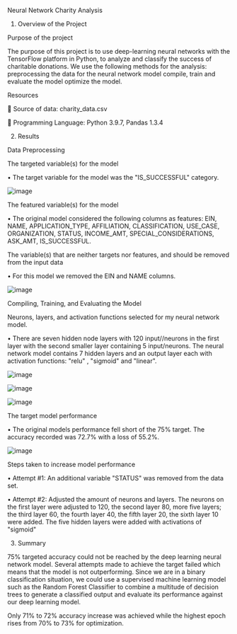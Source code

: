 Neural Network Charity Analysis

1.	Overview of the Project

   Purpose of the project
   
The purpose of this project is to use deep-learning neural networks with the TensorFlow platform in Python, to analyze and classify the success of charitable donations. We use the following methods for the analysis: preprocessing the data for the neural network model compile, train and evaluate the model optimize the model.

Resources

	Source of data: charity_data.csv

	Programming Language: Python 3.9.7, Pandas 1.3.4

2.	Results

Data Preprocessing

The targeted variable(s) for the model

•	The target variable for the model was the "IS_SUCCESSFUL" category.


![image](https://user-images.githubusercontent.com/104377031/188349080-fd78dd2c-a236-4985-ac55-725a8201deff.png)


 
The featured variable(s) for the model

•	The original model considered the following columns as features: EIN, NAME, APPLICATION_TYPE, AFFILIATION, CLASSIFICATION, USE_CASE, ORGANIZATION, STATUS, INCOME_AMT, SPECIAL_CONSIDERATIONS, ASK_AMT, IS_SUCCESSFUL.

The variable(s) that are neither targets nor features, and should be removed from the input data

•	For this model we removed the EIN and NAME columns.


![image](https://user-images.githubusercontent.com/104377031/188348971-28ba30bb-a046-46cf-abae-1f9d048743ee.png)


 
Compiling, Training, and Evaluating the Model

Neurons, layers, and activation functions selected for my neural network model.

•	There are seven hidden node layers with 120 input//neurons in the first layer with the second smaller layer containing 5 input/neurons. The neural network model contains 7 hidden layers and an output layer each with activation functions: "relu" , "sigmoid" and "linear".


![image](https://user-images.githubusercontent.com/104377031/188348890-547ea94d-6f72-453e-b9be-467917d04d41.png)

 
 ![image](https://user-images.githubusercontent.com/104377031/188348841-c30d813e-b0f6-452d-a2b2-0825664980e9.png)


![image](https://user-images.githubusercontent.com/104377031/188348790-fa9b1577-0eb8-482f-80b8-6f86fbd735c9.png)
 

The target model performance

•	The original models performance fell short of the 75% target. The accuracy recorded was 72.7% with a loss of 55.2%.


![image](https://user-images.githubusercontent.com/104377031/188348715-3301be4d-97f1-4353-9b3e-942c0f58a675.png)

 
Steps taken to increase model performance

•	Attempt #1: An additional variable "STATUS" was removed from the data set.

•	Attempt #2: Adjusted the amount of neurons and layers. The neurons on the first layer were adjusted to 120, the second layer 80, more five layers; the third layer 60, the fourth layer 40, the fifth layer 20, the sixth layer 10 were added. The five hidden layers were added with activations of "sigmoid"


3.	Summary

75% targeted accuracy could not be reached by the deep learning neural network model. Several attempts made to achieve the target failed which means that the model is not outperforming. Since we are in a binary classification situation, we could use a supervised machine learning model such as the Random Forest Classifier to combine a multitude of decision trees to generate a classified output and evaluate its performance against our deep learning model. 

Only 71% to 72% accuracy increase was achieved while the highest epoch rises from 70% to 73% for optimization.



